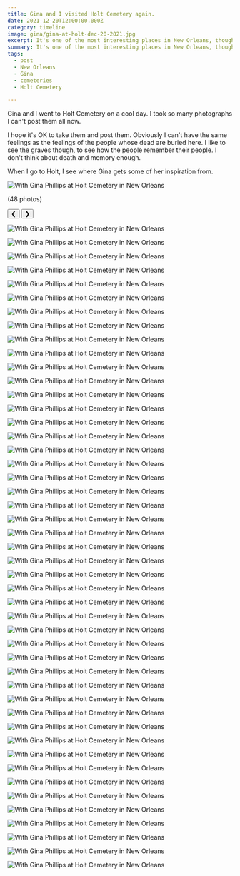 ```yaml
---
title: Gina and I visited Holt Cemetery again.
date: 2021-12-20T12:00:00.000Z
category: timeline
image: gina/gina-at-holt-dec-20-2021.jpg
excerpt: It's one of the most interesting places in New Orleans, though I guess you could say that about every graveyard.
summary: It's one of the most interesting places in New Orleans, though I guess you could say that about every graveyard.
tags:
  - post 
  - New Orleans
  - Gina
  - cemeteries
  - Holt Cemetery

---
```


Gina and I went to Holt Cemetery on a cool day. I took so many photographs I can't post them all now.

I hope it's OK to take them and post them. Obviously I can't have the same feelings as the feelings of the people whose dead are buried here. I like to see the graves though, to see how the people remember their people. I don't think about death and memory enough.

When I go to Holt, I see where Gina gets some of her inspiration from.

![With Gina Phillips at Holt Cemetery in New Orleans](/static/img/gina/gina-at-holt-dec-20-2021.jpg)

 (48 photos)

<div id="viewport">
    <button id="buttonPrevious">&#10094;</button>
    <button id="buttonNext">&#10095;</button>

![With Gina Phillips at Holt Cemetery in New Orleans](/static/img/holt-cemetery-dec-20-2021/holt-cemetery-dec-20-2021-01.jpg)

![With Gina Phillips at Holt Cemetery in New Orleans](/static/img/holt-cemetery-dec-20-2021/holt-cemetery-dec-20-2021-02.jpg)

![With Gina Phillips at Holt Cemetery in New Orleans](/static/img/holt-cemetery-dec-20-2021/holt-cemetery-dec-20-2021-03.jpg)

![With Gina Phillips at Holt Cemetery in New Orleans](/static/img/holt-cemetery-dec-20-2021/holt-cemetery-dec-20-2021-04.jpg)

![With Gina Phillips at Holt Cemetery in New Orleans](/static/img/holt-cemetery-dec-20-2021/holt-cemetery-dec-20-2021-05.jpg)

![With Gina Phillips at Holt Cemetery in New Orleans](/static/img/holt-cemetery-dec-20-2021/holt-cemetery-dec-20-2021-06.jpg)

![With Gina Phillips at Holt Cemetery in New Orleans](/static/img/holt-cemetery-dec-20-2021/holt-cemetery-dec-20-2021-07.jpg)

![With Gina Phillips at Holt Cemetery in New Orleans](/static/img/holt-cemetery-dec-20-2021/holt-cemetery-dec-20-2021-08.jpg)

![With Gina Phillips at Holt Cemetery in New Orleans](/static/img/holt-cemetery-dec-20-2021/holt-cemetery-dec-20-2021-09.jpg)

![With Gina Phillips at Holt Cemetery in New Orleans](/static/img/holt-cemetery-dec-20-2021/holt-cemetery-dec-20-2021-10.jpg)

![With Gina Phillips at Holt Cemetery in New Orleans](/static/img/holt-cemetery-dec-20-2021/holt-cemetery-dec-20-2021-11.jpg)

![With Gina Phillips at Holt Cemetery in New Orleans](/static/img/holt-cemetery-dec-20-2021/holt-cemetery-dec-20-2021-12.jpg)

![With Gina Phillips at Holt Cemetery in New Orleans](/static/img/holt-cemetery-dec-20-2021/holt-cemetery-dec-20-2021-13.jpg)

![With Gina Phillips at Holt Cemetery in New Orleans](/static/img/holt-cemetery-dec-20-2021/holt-cemetery-dec-20-2021-14.jpg)

![With Gina Phillips at Holt Cemetery in New Orleans](/static/img/holt-cemetery-dec-20-2021/holt-cemetery-dec-20-2021-15.jpg)

![With Gina Phillips at Holt Cemetery in New Orleans](/static/img/holt-cemetery-dec-20-2021/holt-cemetery-dec-20-2021-16.jpg)

![With Gina Phillips at Holt Cemetery in New Orleans](/static/img/holt-cemetery-dec-20-2021/holt-cemetery-dec-20-2021-17.jpg)

![With Gina Phillips at Holt Cemetery in New Orleans](/static/img/holt-cemetery-dec-20-2021/holt-cemetery-dec-20-2021-18.jpg)

![With Gina Phillips at Holt Cemetery in New Orleans](/static/img/holt-cemetery-dec-20-2021/holt-cemetery-dec-20-2021-19.jpg)

![With Gina Phillips at Holt Cemetery in New Orleans](/static/img/holt-cemetery-dec-20-2021/holt-cemetery-dec-20-2021-20.jpg)

![With Gina Phillips at Holt Cemetery in New Orleans](/static/img/holt-cemetery-dec-20-2021/holt-cemetery-dec-20-2021-21.jpg)

![With Gina Phillips at Holt Cemetery in New Orleans](/static/img/holt-cemetery-dec-20-2021/holt-cemetery-dec-20-2021-22.jpg)

![With Gina Phillips at Holt Cemetery in New Orleans](/static/img/holt-cemetery-dec-20-2021/holt-cemetery-dec-20-2021-33.jpg)

![With Gina Phillips at Holt Cemetery in New Orleans](/static/img/holt-cemetery-dec-20-2021/holt-cemetery-dec-20-2021-24.jpg)

![With Gina Phillips at Holt Cemetery in New Orleans](/static/img/holt-cemetery-dec-20-2021/holt-cemetery-dec-20-2021-25.jpg)

![With Gina Phillips at Holt Cemetery in New Orleans](/static/img/holt-cemetery-dec-20-2021/holt-cemetery-dec-20-2021-26.jpg)

![With Gina Phillips at Holt Cemetery in New Orleans](/static/img/holt-cemetery-dec-20-2021/holt-cemetery-dec-20-2021-28.jpg)

![With Gina Phillips at Holt Cemetery in New Orleans](/static/img/holt-cemetery-dec-20-2021/holt-cemetery-dec-20-2021-29.jpg)

![With Gina Phillips at Holt Cemetery in New Orleans](/static/img/holt-cemetery-dec-20-2021/holt-cemetery-dec-20-2021-30.jpg)

![With Gina Phillips at Holt Cemetery in New Orleans](/static/img/holt-cemetery-dec-20-2021/holt-cemetery-dec-20-2021-31.jpg)

![With Gina Phillips at Holt Cemetery in New Orleans](/static/img/holt-cemetery-dec-20-2021/holt-cemetery-dec-20-2021-32.jpg)

![With Gina Phillips at Holt Cemetery in New Orleans](/static/img/holt-cemetery-dec-20-2021/holt-cemetery-dec-20-2021-33.jpg)

![With Gina Phillips at Holt Cemetery in New Orleans](/static/img/holt-cemetery-dec-20-2021/holt-cemetery-dec-20-2021-34.jpg)

![With Gina Phillips at Holt Cemetery in New Orleans](/static/img/holt-cemetery-dec-20-2021/holt-cemetery-dec-20-2021-35.jpg)

![With Gina Phillips at Holt Cemetery in New Orleans](/static/img/holt-cemetery-dec-20-2021/holt-cemetery-dec-20-2021-36.jpg)

![With Gina Phillips at Holt Cemetery in New Orleans](/static/img/holt-cemetery-dec-20-2021/holt-cemetery-dec-20-2021-37.jpg)

![With Gina Phillips at Holt Cemetery in New Orleans](/static/img/holt-cemetery-dec-20-2021/holt-cemetery-dec-20-2021-38.jpg)

![With Gina Phillips at Holt Cemetery in New Orleans](/static/img/holt-cemetery-dec-20-2021/holt-cemetery-dec-20-2021-39.jpg)

![With Gina Phillips at Holt Cemetery in New Orleans](/static/img/holt-cemetery-dec-20-2021/holt-cemetery-dec-20-2021-40.jpg)

![With Gina Phillips at Holt Cemetery in New Orleans](/static/img/holt-cemetery-dec-20-2021/holt-cemetery-dec-20-2021-41.jpg)

![With Gina Phillips at Holt Cemetery in New Orleans](/static/img/holt-cemetery-dec-20-2021/holt-cemetery-dec-20-2021-42.jpg)

![With Gina Phillips at Holt Cemetery in New Orleans](/static/img/holt-cemetery-dec-20-2021/holt-cemetery-dec-20-2021-43.jpg)

![With Gina Phillips at Holt Cemetery in New Orleans](/static/img/holt-cemetery-dec-20-2021/holt-cemetery-dec-20-2021-44.jpg)

![With Gina Phillips at Holt Cemetery in New Orleans](/static/img/holt-cemetery-dec-20-2021/holt-cemetery-dec-20-2021-45.jpg)

![With Gina Phillips at Holt Cemetery in New Orleans](/static/img/holt-cemetery-dec-20-2021/holt-cemetery-dec-20-2021-46.jpg)

![With Gina Phillips at Holt Cemetery in New Orleans](/static/img/holt-cemetery-dec-20-2021/holt-cemetery-dec-20-2021-47.jpg)

![With Gina Phillips at Holt Cemetery in New Orleans](/static/img/holt-cemetery-dec-20-2021/holt-cemetery-dec-20-2021-48.jpg)

</div>
<div id="caption"></div>